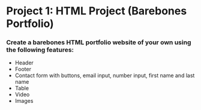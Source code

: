 # Project 1: HTML Project (Barebones Portfolio)

### Create a barebones HTML portfolio website of your own using the following features:

- Header
- Footer
- Contact form with buttons, email input, number input, first name and last name
- Table
- Video
- Images
